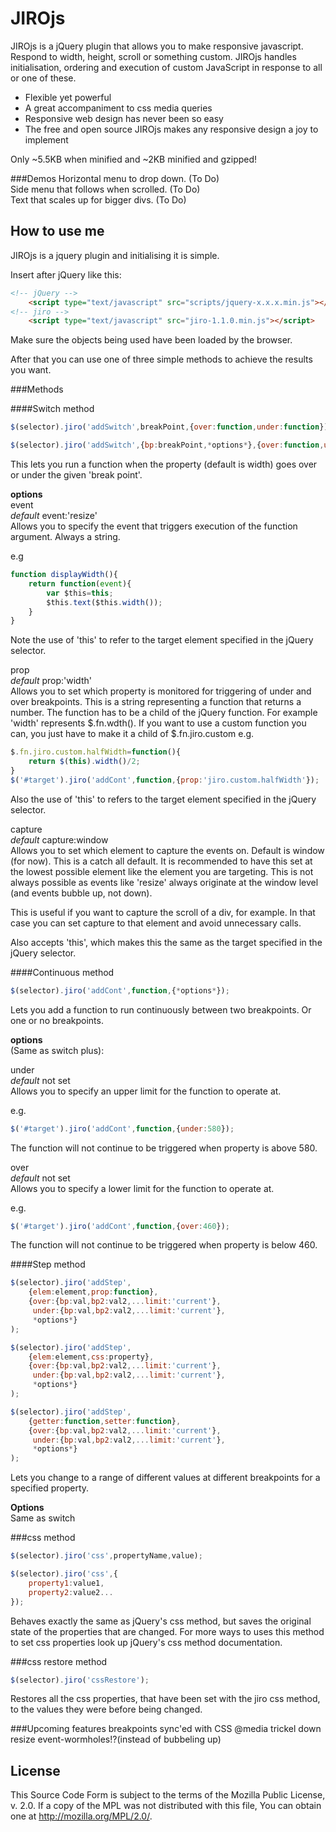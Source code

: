 JIROjs
==========
JIROjs is a jQuery plugin that allows you to make responsive javascript. 
Respond to width, height, scroll or something custom. JIROjs handles 
initialisation, ordering and execution of custom JavaScript in response 
to all or one of these.

- Flexible yet powerful
- A great accompaniment to css media queries
- Responsive web design has never been so easy
- The free and open source JIROjs makes any responsive design a joy to 
  implement


Only ~5.5KB when minified and ~2KB minified and gzipped!

###Demos
Horizontal menu to drop down. (To Do)  
Side menu that follows when scrolled. (To Do)  
Text that scales up for bigger divs. (To Do)  

How to use me
--------------
JIROjs is a jquery plugin and initialising it is simple.

Insert after jQuery like this:
```html
<!-- jQuery -->
	<script type="text/javascript" src="scripts/jquery-x.x.x.min.js"></script>
<!-- jiro -->
	<script type="text/javascript" src="jiro-1.1.0.min.js"></script>
```
Make sure the objects being used have been loaded by the browser.

After that you can use one of three simple methods to achieve the 
results you want.

###Methods

####Switch method
```JavaScript
$(selector).jiro('addSwitch',breakPoint,{over:function,under:function});

$(selector).jiro('addSwitch',{bp:breakPoint,*options*},{over:function,under:function});
```

This lets you run a function when the property (default is width) goes 
over or under the given 'break point'.

**options**  
event  
_default_ event:'resize'  
Allows you to specify the event that triggers execution of the function 
argument. Always a string.

e.g
```JavaScript
function displayWidth(){
	return function(event){
		var $this=this;
		$this.text($this.width());
	}
}
```

Note the use of 'this' to refer to the target element specified in the 
jQuery selector.

prop  
_default_ prop:'width'  
Allows you to set which property is monitored for triggering of under 
and over breakpoints. This is a string representing a function that 
returns a number. The function has to be a child of the jQuery function. 
For example 'width' represents $.fn.wdth(). If you want to use a custom 
function you can, you just have to make it a child of $.fn.jiro.custom 
e.g.

```JavaScript
$.fn.jiro.custom.halfWidth=function(){
	return $(this).width()/2;
}
$('#target').jiro('addCont',function,{prop:'jiro.custom.halfWidth'});
```

Also the use of 'this' to refers to the target element specified in the 
jQuery selector.

capture  
_default_ capture:window  
Allows you to set which element to capture the events on. Default is 
window (for now). This is a catch all default. It is recommended to have 
this set at the lowest possible element like the element you are 
targeting. This is not always possible as events like 'resize' always 
originate at the window level (and events bubble up, not down).

This is useful if you want to capture the scroll of a div, for example. 
In that case you can set capture to that element and avoid unnecessary 
calls.

Also accepts 'this', which makes this the same as the target specified 
in the jQuery selector.


####Continuous method
```JavaScript
$(selector).jiro('addCont',function,{*options*});
```

Lets you add a function to run continuously between two breakpoints. 
Or one or no breakpoints.

**options**  
(Same as switch plus):

under  
_default_ not set  
Allows you to specify an upper limit for the function to operate at.

e.g.
```JavaScript
$('#target').jiro('addCont',function,{under:580});
```

The function will not continue to be triggered when property is above 580.

over  
_default_ not set  
Allows you to specify a lower limit for the function to operate at.

e.g.
```JavaScript
$('#target').jiro('addCont',function,{over:460});
```

The function will not continue to be triggered when property is below 460.

####Step method
```JavaScript
$(selector).jiro('addStep',
	{elem:element,prop:function},
	{over:{bp:val,bp2:val2,...limit:'current'},
	 under:{bp:val,bp2:val2,...limit:'current'},
	 *options*}
);
````
```JavaScript
$(selector).jiro('addStep',
	{elem:element,css:property},
	{over:{bp:val,bp2:val2,...limit:'current'},
	 under:{bp:val,bp2:val2,...limit:'current'},
	 *options*}
);
```
```JavaScript
$(selector).jiro('addStep',
	{getter:function,setter:function},
	{over:{bp:val,bp2:val2,...limit:'current'},
	 under:{bp:val,bp2:val2,...limit:'current'},
	 *options*}
);
```

Lets you change to a range of different values at different breakpoints for a specified property.

**Options**  
Same as switch

###css method
```JavaScript
$(selector).jiro('css',propertyName,value);
```
```JavaScript
$(selector).jiro('css',{
	property1:value1,
	property2:value2...
});
```

Behaves exactly the same as jQuery's css method, but saves the original 
state of the properties that are changed. For more ways to uses this 
method to set css properties look up jQuery's css method documentation.

###css restore method
```JavaScript
$(selector).jiro('cssRestore');
```

Restores all the css properties, that have been set with the jiro css 
method, to the values they were before being changed.

###Upcoming features
breakpoints sync'ed with CSS @media
trickel down resize event-wormholes!?(instead of bubbeling up)

License
---------
This Source Code Form is subject to the terms of the Mozilla Public 
License, v. 2.0. If a copy of the MPL was not distributed with this 
file, You can obtain one at http://mozilla.org/MPL/2.0/.